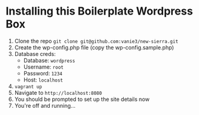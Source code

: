 Installing this Boilerplate Wordpress Box
=========================================

1. Clone the repo `git clone git@github.com:vanie3/new-sierra.git`
2. Create the wp-config.php file (copy the wp-config.sample.php)
3. Database creds:
    * Database: `wordpress`
    * Username: `root`
    * Password: `1234`
    * Host: `localhost`
4. `vagrant up`
5. Navigate to `http://localhost:8080`
6. You should be prompted to set up the site details now
7. You're off and running... 
    